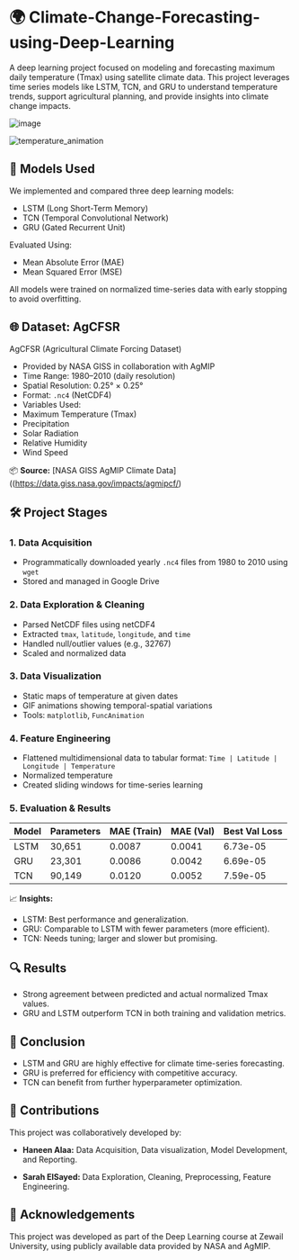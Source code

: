 # 🌍 Climate-Change-Forecasting-using-Deep-Learning
A deep learning project focused on modeling and forecasting maximum daily temperature (Tmax) using satellite climate data. This project leverages time series models like LSTM, TCN, and GRU to understand temperature trends, support agricultural planning, and provide insights into climate change impacts.

![image](https://github.com/user-attachments/assets/78b33613-abe4-4612-85ba-22ff339c5c4b)

![temperature_animation](https://github.com/user-attachments/assets/78b33613-abe4-4612-85ba-22ff339c5c4b)

## 🧠 Models Used
We implemented and compared three deep learning models:
- LSTM (Long Short-Term Memory)
- TCN (Temporal Convolutional Network)
- GRU (Gated Recurrent Unit)

Evaluated Using:
- Mean Absolute Error (MAE)
- Mean Squared Error (MSE)

All models were trained on normalized time-series data with early stopping to avoid overfitting.

## 🌐 Dataset: AgCFSR
AgCFSR (Agricultural Climate Forcing Dataset)
- Provided by NASA GISS in collaboration with AgMIP
- Time Range: 1980–2010 (daily resolution)
- Spatial Resolution: 0.25° × 0.25°
- Format: `.nc4` (NetCDF4)
- Variables Used:
-   Maximum Temperature (Tmax)
-   Precipitation
-   Solar Radiation
-   Relative Humidity
-   Wind Speed

📦 **Source:** [NASA GISS AgMIP Climate Data]((https://data.giss.nasa.gov/impacts/agmipcf/)

## 🛠️ Project Stages

### 1. Data Acquisition
- Programmatically downloaded yearly `.nc4` files from 1980 to 2010 using `wget`
- Stored and managed in Google Drive

### 2. Data Exploration & Cleaning
- Parsed NetCDF files using netCDF4
- Extracted `tmax`, `latitude`, `longitude`, and `time`
- Handled null/outlier values (e.g., 32767)
- Scaled and normalized data

### 3. Data Visualization
- Static maps of temperature at given dates
- GIF animations showing temporal-spatial variations
- Tools: `matplotlib`, `FuncAnimation`

### 4. Feature Engineering
- Flattened multidimensional data to tabular format:
  `Time | Latitude | Longitude | Temperature`
- Normalized temperature
- Created sliding windows for time-series learning

### 5. Evaluation & Results

| Model | Parameters | MAE (Train) |	MAE (Val) | Best Val Loss |
| ------------- | ------------- | ------------- | ------------- | ------------- |
| LSTM  | 30,651 | 0.0087 | 0.0041 | 6.73e-05  |
| GRU  | 23,301 | 0.0086  | 0.0042  | 6.69e-05 |
| TCN  | 90,149 | 	0.0120  | 0.0052 | 7.59e-05  |



📈 **Insights:**
- LSTM: Best performance and generalization.
- GRU: Comparable to LSTM with fewer parameters (more efficient).
- TCN: Needs tuning; larger and slower but promising.

 ## 🔍 Results
- Strong agreement between predicted and actual normalized Tmax values.
- GRU and LSTM outperform TCN in both training and validation metrics.

 ## 📌 Conclusion
- LSTM and GRU are highly effective for climate time-series forecasting.
- GRU is preferred for efficiency with competitive accuracy.
- TCN can benefit from further hyperparameter optimization.

## 🤝 Contributions
This project was collaboratively developed by:

- **Haneen Alaa:** Data Acquisition, Data visualization, Model Development, and Reporting.

- **Sarah ElSayed:** Data Exploration, Cleaning, Preprocessing, Feature Engineering.

 ## 📢 Acknowledgements
This project was developed as part of the Deep Learning course at Zewail University, using publicly available data provided by NASA and AgMIP.
